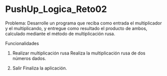 # PushUp_Logica_Reto02

Problema:
Desarrolle un programa que reciba como entrada el multiplicador y el multiplicando, y entregue
como resultado el producto de ambos, calculado mediante el método de multiplicación rusa.

Funcionalidades
1. Realizar multiplicación rusa
Realiza la multiplicación rusa de dos números dados.

2. Salir
Finaliza la aplicación.
